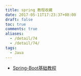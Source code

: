 ```yaml
---
title: spring 教程收藏
date: 2017-05-11T17:23:37+08:00
draft: false
toc: true
comments: true
aliases:
  - /detail/74
  - /detail/74/
tags:
  - Java
---
```


* [Spring-Boot基础教程](http://blog.didispace.com/Spring-Boot%E5%9F%BA%E7%A1%80%E6%95%99%E7%A8%8B/)
